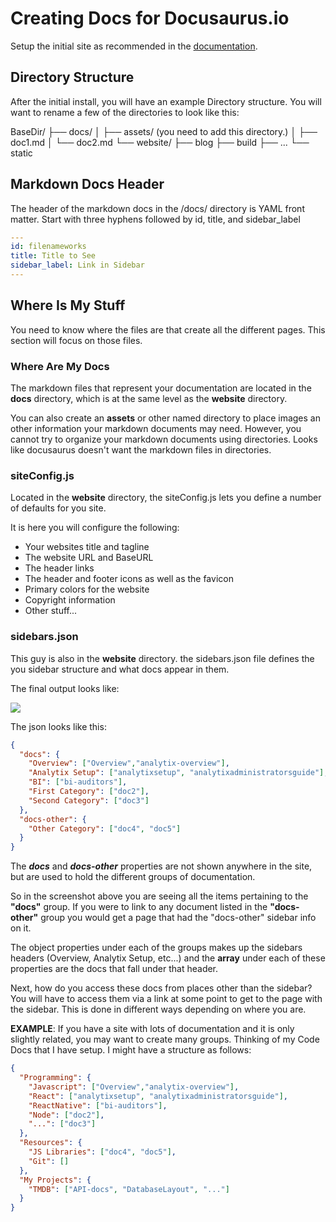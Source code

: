 # Creating Docs for Docusaurus.io 

Setup the initial site as recommended in the [documentation](https://docusaurus.io/docs/en/installation.html).



## Directory Structure

After the initial install, you will have an example Directory structure.  You will want to rename a few of the directories to look like this:

BaseDir/
├── docs/
│   ├── assets/ (you need to add this directory.)
│   ├── doc1.md
│   └── doc2.md
└── website/
    ├── blog
    ├── build
    ├── ...
    └── static



## Markdown Docs Header

The header of the markdown docs in the /docs/ directory is YAML front matter.  Start with three hyphens followed by id, title, and sidebar_label

```yaml
---
id: filenameworks
title: Title to See
sidebar_label: Link in Sidebar
---
```

## Where Is My Stuff

You need to know where the files are that create all the different pages.  This section will focus on those files.

### Where Are My Docs

The markdown files that represent your documentation are located in the **docs** directory, which is at the same level as the **website** directory.

You can also create an **assets** or other named directory to place images an other information your markdown documents may need.  However, you cannot try to organize your markdown documents using directories.  Looks like docusaurus doesn't want the markdown files in directories.

### siteConfig.js

Located in the **website** directory, the siteConfig.js lets you define a number of defaults for you site.

It is here you will configure the following:

- Your websites title and tagline
- The website URL and BaseURL
- The header links
- The header and footer icons as well as the favicon
- Primary colors for the website
- Copyright information
- Other stuff...

### sidebars.json

This guy is also in the **website** directory.  the sidebars.json file defines the you sidebar structure and what docs appear in them.

The final output looks like:

![](https://dl.dropboxusercontent.com/s/lpuxhpa2bmkgqfi/DOCUSAURUS_sidebar1.png)

The json looks like this:

```json
{
  "docs": {
    "Overview": ["Overview","analytix-overview"],
    "Analytix Setup": ["analytixsetup", "analytixadministratorsguide"],
    "BI": ["bi-auditors"],
    "First Category": ["doc2"],
    "Second Category": ["doc3"]
  },
  "docs-other": {
    "Other Category": ["doc4", "doc5"]
  }
}

```

The ***docs*** and ***docs-other*** properties are not shown anywhere in the site, but are used to hold the different groups of documentation.

So in the screenshot above you are seeing all the items pertaining to the **"docs"** group.  If you were to link to any document listed in the **"docs-other"** group you would get a page that had the "docs-other" sidebar info on it.

The object properties under each of the groups makes up the sidebars headers (Overview, Analytix Setup, etc...) and the **array** under each of these properties are the docs that fall under that header.

Next, how do you access these docs from places other than the sidebar? You will have to access them via a link at some point to get to the page with the sidebar.  This is done in different ways depending on where you are.



**EXAMPLE**:  If you have a site with lots of documentation and it is only slightly related, you may want to create many groups.  Thinking of my Code Docs that I have setup.  I might have a structure as follows:

```json
{
  "Programming": {
    "Javascript": ["Overview","analytix-overview"],
    "React": ["analytixsetup", "analytixadministratorsguide"],
    "ReactNative": ["bi-auditors"],
    "Node": ["doc2"],
    "...": ["doc3"]
  },
  "Resources": {
    "JS Libraries": ["doc4", "doc5"],
    "Git": []
  },
  "My Projects": {
	"TMDB": ["API-docs", "DatabaseLayout", "..."]
  }
}

```

